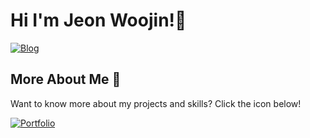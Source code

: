 <h1>Hi I'm Jeon Woojin!👋</h1>

[![Blog](https://img.shields.io/badge/blog-e0edf8?style=flat-square&logo=Astro&logoColor=#BC52EE&link=https://techdoerwoojin.netlify.app)](https://techdoerwoojin.netlify.app)

## More About Me 🚀
Want to know more about my projects and skills? Click the icon below!

[![Portfolio](https://img.shields.io/badge/Portfolio-e0edf8?style=flat-square&logo=iCloud&logoColor=#ebf7f7&link=https://devwoojinportfolio.netlify.app/)](https://devwoojinportfolio.netlify.app/)
